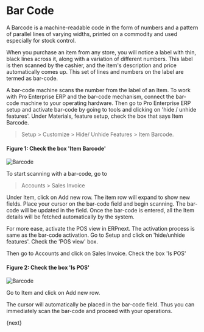 # Bar Code

A Barcode is a machine-readable code in the form of numbers and a pattern of
parallel lines of varying widths, printed on a commodity and used especially
for stock control.

When you purchase an item from any store, you will notice a label with thin,
black lines across it, along with a variation of different numbers. This label
is then scanned by the cashier, and the item's description and price
automatically comes up. This set of lines and numbers on the label are termed
as bar-code.

A bar-code machine scans the number from the label of an Item. To work with
Pro Enterprise ERP and the bar-code mechanism, connect the bar-code machine to your
operating hardware. Then go to Pro Enterprise ERP setup and activate bar-code by going to
tools and clicking on 'hide / unhide features'. Under Materials, feature
setup, check the box that says Item Barcode.

> Setup > Customize > Hide/ Unhide Features > Item Barcode.

#### Figure 1: Check the box 'Item Barcode'

<img class="screenshot" alt="Barcode" src="/docs/assets/img/setup/barcode-1.png">


To start scanning with a bar-code, go to  

> Accounts > Sales Invoice

Under Item, click on Add new row. The item row will expand to show new fields.
Place your cursor on the bar-code field and begin scanning. The bar-code will
be updated in the field. Once the bar-code is entered, all the Item details
will be fetched automatically by the system.

For more ease, activate the POS view in ERPnext. The activation process is
same as the bar-code activation. Go to Setup and click on 'hide/unhide
features'. Check the 'POS view' box.

Then go to Accounts and click on Sales Invoice. Check the box 'Is POS'

  
#### Figure 2: Check the box 'Is POS'

<img class="screenshot" alt="Barcode" src="/docs/assets/img/setup/barcode-2.png">


Go to Item and click on Add new row.  

The cursor will automatically be placed in the bar-code field. Thus you can
immediately scan the bar-code and proceed with your operations.

{next}
